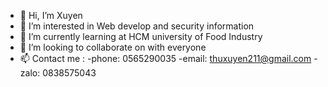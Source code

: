 - 👋 Hi, I’m Xuyen
- 👀 I’m interested in Web develop and security information
- 🌱 I’m currently learning at HCM university of Food Industry
- 💞️ I’m looking to collaborate on with everyone
- 📫 Contact me : -phone: 0565290035
                   -email: thuxuyen211@gmail.com
                   -zalo: 0838575043

<!---
Yu211203/Yu211203 is a ✨ special ✨ repository because its `README.md` (this file) appears on your GitHub profile.
You can click the Preview link to take a look at your changes.
--->
